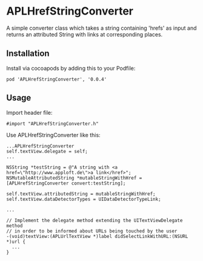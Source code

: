 APLHrefStringConverter
=========
A simple converter class which takes a string containing 'hrefs' as input and returns an attributed String with links at corresponding places.

## Installation
Install via cocoapods by adding this to your Podfile:

	pod 'APLHrefStringConverter', '0.0.4'

## Usage
Import header file:

	#import "APLHrefStringConverter.h"
	
Use APLHrefStringConverter like this:
	
	...APLHrefStringConverter
	self.textView.delegate = self;
	...
	
	NSString *testString = @"A string with <a href=\"http://www.apploft.de\">a link</href>";
   	NSMutableAttributedString *mutableStringWithHref = [APLHrefStringConverter convert:testString];
   
	self.textView.attributedString = mutableStringWithHref;
	self.textView.dataDetectorTypes = UIDataDetectorTypeLink;

	...
	
	// Implement the delegate method extending the UITextViewDelegate method
	// in order to be informed about URLs being touched by the user
	-(void)textView:(APLUrlTextView *)label didSelectLinkWithURL:(NSURL *)url {
	  ...
    }
    		